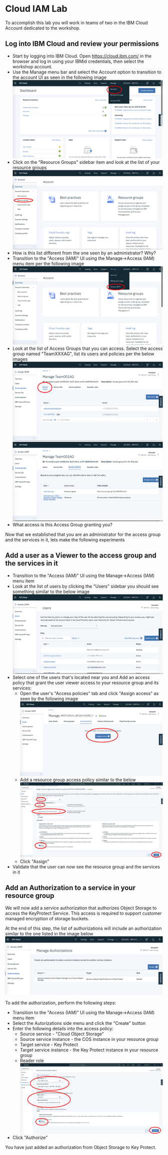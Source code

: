 # Cloud IAM Lab

To accomplish this lab you will work in teams of two in the IBM Cloud Account dedicated to the workshop. 

## Log into IBM Cloud and review your permissions 

- Start by logging into IBM Cloud. Open <https://cloud.ibm.com/> in the browser and log in     using your IBMid credentials, then select the workshop account.
- Use the Manage menu bar and select the Account option to transition to the account UI as seen in  the following image ![manage-acount-menu](manage-acount-menu.png)
- Click on the "Resource Groups" sidebar item and look at the list of your resource groups
  ![account-resource-groups](account-resource-groups.png)
- How is this list different from the one seen by an administrator? Why?
- Transition to the "Access (IAM)" UI using the Manage->Access (IAM) menu item per the 
  following image ![manage-access](manage-access.png)
- Look at the list of Access Groups that you can access. Select the access group named 
  "TeamXXXAG", list its users and policies per the below images
    ![team001ag-users](team001ag-users.png)
    ![team001ag-policies](team001ag-policies.png)
- What access is this Access Group granting you?


Now that we established that you are an administrator for the access group and the services in it, lets make the following experiments

## Add a user as a Viewer to the access group and the services in it

- Transition to the "Access (IAM)" UI using the Manage->Access (IAM) menu item
- Look at the list of users by clicking the "Users" sidebar  you should see something similar to the below image ![users-list](users-list.png)
- Select one of the users that's located near you and Add an access policy that grant the 
  user viewer access to your resource group and its services:
    - Open the user's "Access policies" tab and click "Assign access" as seen by the 
      following image ![assign-access](assign-access.png)
    - Add a resource group access policy similar to the below ![access-policy](access-policy.png)
    - Click "Assign"
- Validate that the user can now see the resource group and the services in it 

## Add an Authorization to a service in your resource group

We will now add a service authorization that authorizes Object Storage to access the KeyProtect Service. This access is required to support customer managed encryption of storage buckets.

At the end of this step, the list of authorizations will include an authorization similar to the one listed in the image below ![autorizations-screen](autorizations-screen.png)

To add the authorization, perform the following steps:

- Transition to the "Access (IAM)" UI using the Manage->Access (IAM) menu item
- Select the Autorizations side menu and click the "Create" button
- Enter the following details into the access policy:
    - Source service - "Cloud Object Storage"
    - Source service instance - the COS instance in your resource group
    - Target service - Key Protect 
    - Target service instance - the Key Protect instance in your resource group
    - Reader role
![autorizations-cos-kps](autorizations-cos-kps.png)
- Click "Authorize" 

You have just added an authorization from Object Storage to Key Protect. 
